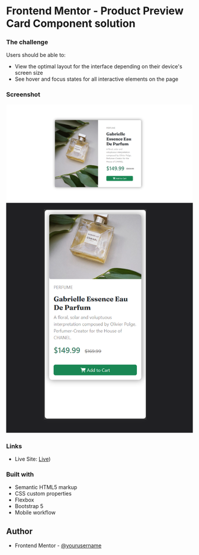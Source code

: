# Frontend Mentor - Product Preview Card Component solution

### The challenge

Users should be able to:

- View the optimal layout for the interface depending on their device's screen size
- See hover and focus states for all interactive elements on the page

### Screenshot

![](./images/Screenshot%202023-09-13%20172219.png)
![](./images/Screenshot%202023-09-13%20172324.png)

### Links

- Live Site: [Live](https://abdelrhman-abass.github.io/Product-Preview-Card-frontendmentor/))

### Built with

- Semantic HTML5 markup
- CSS custom properties
- Flexbox
- Bootstrap 5
- Mobile workflow


## Author

- Frontend Mentor - [@yourusername](https://www.frontendmentor.io/profile/Abdelrhman-Abass)


